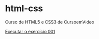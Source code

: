# html-css
Curso de HTML5 e CSS3 de CursoemVideo


<a href="https://danielfmcosta.github.io/html-css/exercicios/ex001/index.html">Executar o exercício 001 </a>
